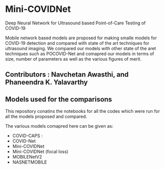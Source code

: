 # Mini-COVIDNet
Deep Neural Network for Ultrasound based Point-of-Care Testing of COVID-19

Mobile network based models are proposed for making smalle models for COVID-19 detection and 
compared with state of the art techniques for ultrasound imaging. We compared our models with other state
of the aret techniques such as POCOVID-Net and comapred our models in terms of size, number of parameters as well as the 
various figures of merit.

## Contributors : Navchetan Awasthi, and Phaneendra K. Yalavarthy

## Models used for the comparisons
This repository conatins the notebooks for all the codes which were run for all the models proposed and compared.

The various models comapred here can be given as:

* COVID-CAPS :
* COVID-Net
* Mini-COVIDNet
* Mini-COVIDNet (focal loss)
* MOBILENetV2
* NASNETMOBILE

